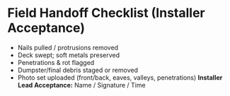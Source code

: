 # Field Handoff Checklist (Installer Acceptance)
- Nails pulled / protrusions removed
- Deck swept; soft metals preserved
- Penetrations & rot flagged
- Dumpster/final debris staged or removed
- Photo set uploaded (front/back, eaves, valleys, penetrations)
**Installer Lead Acceptance:** Name / Signature / Time
